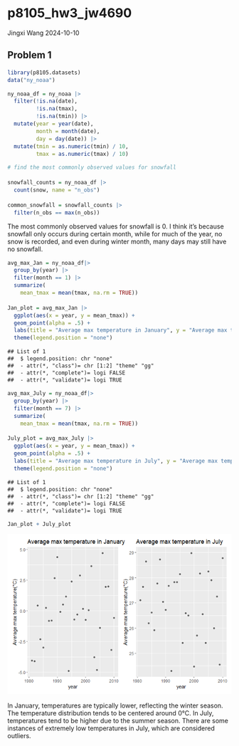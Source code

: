 p8105_hw3_jw4690
================
Jingxi Wang
2024-10-10

## Problem 1

``` r
library(p8105.datasets)
data("ny_noaa")
```

``` r
ny_noaa_df = ny_noaa |>
  filter(!is.na(date),
         !is.na(tmax),
         !is.na(tmin)) |>
  mutate(year = year(date),
         month = month(date),
         day = day(date)) |>
  mutate(tmin = as.numeric(tmin) / 10,
         tmax = as.numeric(tmax) / 10)
```

``` r
# find the most commonly observed values for snowfall

snowfall_counts = ny_noaa_df |>
  count(snow, name = "n_obs")

common_snowfall = snowfall_counts |>
  filter(n_obs == max(n_obs))
```

The most commonly observed values for snowfall is 0. I think it’s
because snowfall only occurs during certain month, while for much of the
year, no snow is recorded, and even during winter month, many days may
still have no snowfall.

``` r
avg_max_Jan = ny_noaa_df|>
  group_by(year) |>
  filter(month == 1) |>
  summarize(
    mean_tmax = mean(tmax, na.rm = TRUE))

Jan_plot = avg_max_Jan |>
  ggplot(aes(x = year, y = mean_tmax)) +
  geom_point(alpha = .5) +
  labs(title = "Average max temperature in January", y = "Average max temperature(°C)")
  theme(legend.position = "none")
```

    ## List of 1
    ##  $ legend.position: chr "none"
    ##  - attr(*, "class")= chr [1:2] "theme" "gg"
    ##  - attr(*, "complete")= logi FALSE
    ##  - attr(*, "validate")= logi TRUE

``` r
avg_max_July = ny_noaa_df|>
  group_by(year) |>
  filter(month == 7) |>
  summarize(
    mean_tmax = mean(tmax, na.rm = TRUE))

July_plot = avg_max_July |>
  ggplot(aes(x = year, y = mean_tmax)) +
  geom_point(alpha = .5) +
  labs(title = "Average max temperature in July", y = "Average max temperature(°C)")
  theme(legend.position = "none")
```

    ## List of 1
    ##  $ legend.position: chr "none"
    ##  - attr(*, "class")= chr [1:2] "theme" "gg"
    ##  - attr(*, "complete")= logi FALSE
    ##  - attr(*, "validate")= logi TRUE

``` r
Jan_plot + July_plot
```

![](p8105_hw3_jw4690_files/figure-gfm/unnamed-chunk-6-1.png)<!-- -->

In January, temperatures are typically lower, reflecting the winter
season. The temperature distribution tends to be centered around 0°C. In
July, temperatures tend to be higher due to the summer season. There are
some instances of extremely low temperatures in July, which are
considered outliers.
